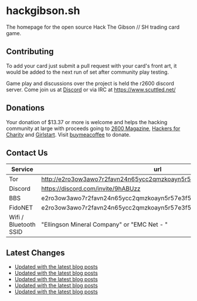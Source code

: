 # hackgibson.sh
The homepage for the open source Hack The Gibson // SH trading card game.


## Contributing

To add your card just submit a pull request with your card's front art, it would be added to the next run of set after community play testing.

Game play and discussions over the project is held the r2600 discord server. Come join us at [Discord](https://discord.com/invite/9hABUzz) or via IRC at https://www.scuttled.net/


## Donations

Your donation of $13.37 or more is welcome and helps the hacking community at large with proceeds going to [2600 Magazine](https://2600.com/), [Hackers for Charity](https://hackersforcharity.org) and [Girlstart](https://girlstart.org).  Visit [buymeacoffee](https://www.buymeacoffee.com/hackgibson.sh) to donate.


## Contact Us

Service | url
-|-
Tor | http://e2ro3ow3awo7r2favn24n65ycc2qmzkoayn5r57e3f56nvjwdcgg32ad.onion
Discord | https://discord.com/invite/9hABUzz
BBS | e2ro3ow3awo7r2favn24n65ycc2qmzkoayn5r57e3f56nvjwdcgg32ad.onion:23
FidoNET | e2ro3ow3awo7r2favn24n65ycc2qmzkoayn5r57e3f56nvjwdcgg32ad.onion:24554
Wifi / Bluetooth SSID | "Ellingson Mineral Company" or "EMC Net - <fidonet address>"

## Latest Changes
<!-- BLOG-POST-LIST:START -->
- [Updated with the latest blog posts](https://github.com/DFW2600/hackgibson.sh/commit/8600e26838c622c92c32e11c4b293152428d49b9)
- [Updated with the latest blog posts](https://github.com/DFW2600/hackgibson.sh/commit/f737d37df2974a1c52c1f3271aa708b18aa82fab)
- [Updated with the latest blog posts](https://github.com/DFW2600/hackgibson.sh/commit/78e28930ef29dd60e9da3209b892e935c4c138e3)
- [Updated with the latest blog posts](https://github.com/DFW2600/hackgibson.sh/commit/3fe67c87097ea10e0c2a3da4e5f3e64bb55d5dc0)
- [Updated with the latest blog posts](https://github.com/DFW2600/hackgibson.sh/commit/d9c720645655efd5eb8674e6d393752da7d9023b)
<!-- BLOG-POST-LIST:END -->
